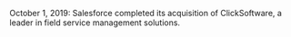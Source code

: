 October 1, 2019: Salesforce completed its acquisition of ClickSoftware, a leader in field service management solutions.